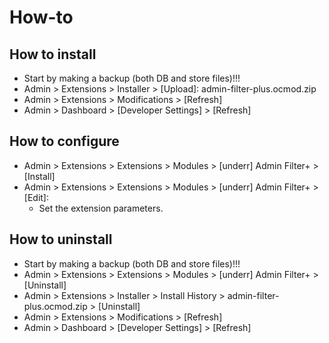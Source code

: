# How-to

## How to install
* Start by making a backup (both DB and store files)!!!
* Admin > Extensions > Installer > [Upload]: admin-filter-plus.ocmod.zip
* Admin > Extensions > Modifications > [Refresh]
* Admin > Dashboard > [Developer Settings] > [Refresh]

## How to configure
* Admin > Extensions > Extensions > Modules > [underr] Admin Filter+ > [Install]
* Admin > Extensions > Extensions > Modules > [underr] Admin Filter+ > [Edit]:
  * Set the extension parameters.

## How to uninstall
* Start by making a backup (both DB and store files)!!!
* Admin > Extensions > Extensions > Modules > [underr] Admin Filter+ > [Uninstall]
* Admin > Extensions > Installer > Install History > admin-filter-plus.ocmod.zip > [Uninstall]
* Admin > Extensions > Modifications > [Refresh]
* Admin > Dashboard > [Developer Settings] > [Refresh]

